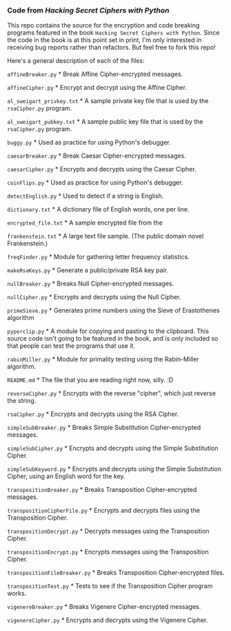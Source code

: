 ### Code from *Hacking Secret Ciphers with Python*

This repo contains the source for the encryption and code breaking programs featured in the book `Hacking Secret Ciphers with Python`. Since the code in the book is at this point set in print, I'm only interested in receiving bug reports rather than refactors. But feel free to fork this repo!

Here's a general description of each of the files:

`affineBreaker.py`
    * Break Affine Cipher-encrypted messages.

`affineCipher.py`
    * Encrypt and decrypt using the Affine Cipher.

`al_sweigart_privkey.txt`
    * A sample private key file that is used by the `rsaCipher.py` program.

`al_sweigart_pubkey.txt`
    * A sample public key file that is used by the `rsaCipher.py` program.

`buggy.py`
    * Used as practice for using Python's debugger.

`caesarBreaker.py`
    * Break Caesar Cipher-encrypted messages.

`caesarCipher.py`
    * Encrypts and decrypts using the Caesar Cipher.

`coinFlips.py`
    * Used as practice for using Python's debugger.

`detectEnglish.py`
    * Used to detect if a string is English.

`dictionary.txt`
    * A dictionary file of English words, one per line.

`encrypted_file.txt`
    * A sample encrypted file from the 

`frankenstein.txt`
    * A large text file sample. (The public domain novel Frankenstein.)

`freqFinder.py`
    * Module for gathering letter frequency statistics.

`makeRsaKeys.py`
    * Generate a public/private RSA key pair.

`nullBreaker.py`
    * Breaks Null Cipher-encrypted messages.

`nullCipher.py`
    * Encrypts and decrypts using the Null Cipher.

`primeSieve.py`
    * Generates prime numbers using the Sieve of Erastothenes algorithm

`pyperclip.py`
    * A module for copying and pasting to the clipboard. This source code isn't going to be featured in the book, and is only included so that people can test the programs that use it.

`rabinMiller.py`
    * Module for primality testing using the Rabin-Miller algorithm.

`README.md`
    * The file that you are reading right now, silly. :D

`reverseCipher.py`
    * Encrypts with the reverse "cipher", which just reverse the string.

`rsaCipher.py`
    * Encrypts and decrypts using the RSA Cipher.

`simpleSubBreaker.py`
    * Breaks Simple Substitution Cipher-encrypted messages.

`simpleSubCipher.py`
    * Encrypts and decrypts using the Simple Substitution Cipher.

`simpleSubKeyword.py`
    * Encrypts and decrypts using the Simple Substitution Cipher, using an English word for the key.

`transpositionBreaker.py`
    * Breaks Transposition Cipher-encrypted messages.

`transpositionCipherFile.py`
    * Encrypts and decrypts files using the Transposition Cipher.

`transpositionDecrypt.py`
    * Decrypts messages using the Transposition Cipher.

`transpositionEncrypt.py`
    * Encrypts messages using the Transposition Cipher.

`transpositionFileBreaker.py`
    * Breaks Transposition Cipher-encrypted files.

`transpositionTest.py`
    * Tests to see if the Transposition Cipher program works.

`vigenereBreaker.py`
    * Breaks Vigenere Cipher-encrypted messages.

`vigenereCipher.py`
    * Encrypts and decrypts using the Vigenere Cipher.